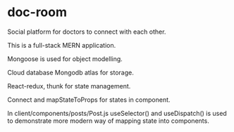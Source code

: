 # doc-room
Social platform for doctors to connect with each other.

This is a full-stack MERN application.

Mongoose is used for object modelling.

Cloud database Mongodb atlas for storage.

React-redux, thunk for state management.

Connect and mapStateToProps for states in component.

In client/components/posts/Post.js  useSelector() and useDispatch() is used to demonstrate more modern way of mapping state into components.
